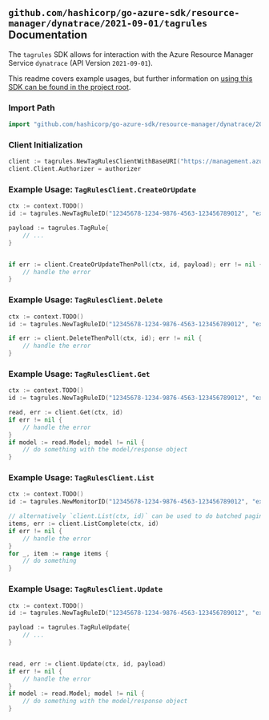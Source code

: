 
## `github.com/hashicorp/go-azure-sdk/resource-manager/dynatrace/2021-09-01/tagrules` Documentation

The `tagrules` SDK allows for interaction with the Azure Resource Manager Service `dynatrace` (API Version `2021-09-01`).

This readme covers example usages, but further information on [using this SDK can be found in the project root](https://github.com/hashicorp/go-azure-sdk/tree/main/docs).

### Import Path

```go
import "github.com/hashicorp/go-azure-sdk/resource-manager/dynatrace/2021-09-01/tagrules"
```


### Client Initialization

```go
client := tagrules.NewTagRulesClientWithBaseURI("https://management.azure.com")
client.Client.Authorizer = authorizer
```


### Example Usage: `TagRulesClient.CreateOrUpdate`

```go
ctx := context.TODO()
id := tagrules.NewTagRuleID("12345678-1234-9876-4563-123456789012", "example-resource-group", "monitorValue", "ruleSetValue")

payload := tagrules.TagRule{
	// ...
}


if err := client.CreateOrUpdateThenPoll(ctx, id, payload); err != nil {
	// handle the error
}
```


### Example Usage: `TagRulesClient.Delete`

```go
ctx := context.TODO()
id := tagrules.NewTagRuleID("12345678-1234-9876-4563-123456789012", "example-resource-group", "monitorValue", "ruleSetValue")

if err := client.DeleteThenPoll(ctx, id); err != nil {
	// handle the error
}
```


### Example Usage: `TagRulesClient.Get`

```go
ctx := context.TODO()
id := tagrules.NewTagRuleID("12345678-1234-9876-4563-123456789012", "example-resource-group", "monitorValue", "ruleSetValue")

read, err := client.Get(ctx, id)
if err != nil {
	// handle the error
}
if model := read.Model; model != nil {
	// do something with the model/response object
}
```


### Example Usage: `TagRulesClient.List`

```go
ctx := context.TODO()
id := tagrules.NewMonitorID("12345678-1234-9876-4563-123456789012", "example-resource-group", "monitorValue")

// alternatively `client.List(ctx, id)` can be used to do batched pagination
items, err := client.ListComplete(ctx, id)
if err != nil {
	// handle the error
}
for _, item := range items {
	// do something
}
```


### Example Usage: `TagRulesClient.Update`

```go
ctx := context.TODO()
id := tagrules.NewTagRuleID("12345678-1234-9876-4563-123456789012", "example-resource-group", "monitorValue", "ruleSetValue")

payload := tagrules.TagRuleUpdate{
	// ...
}


read, err := client.Update(ctx, id, payload)
if err != nil {
	// handle the error
}
if model := read.Model; model != nil {
	// do something with the model/response object
}
```
